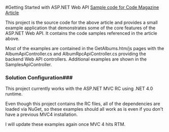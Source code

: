 #Getting Started with ASP.NET Web API
[Sample code for Code Magazine Article](http://www.west-wind.com/weblog/posts/2012/Aug/21/An-Introduction-to-ASPNET-Web-API)

This project is the source code for the above article and provides a small example application that demonstrates some of the core features of the ASP.NET Web API. It contains the code samples referenced in the article above.

Most of the examples are contained in the GetAlbums.htm/js pages with the AlbumApiController.cs and AlbumRpcApiController.cs providing the backend Web API controllers. Additional examples are shown
in the SamplesApiController.

### Solution Configuration###
This project currently works with the ASP.NET MVC RC using .NET 4.0 runtime. 

Even though this project contains the RC files, all of the dependencies 
are loaded via NuGet, so these examples should all work as is even if you
don't have a previous MVC4 installation.

I will update these examples again once MVC 4 hits RTM.
